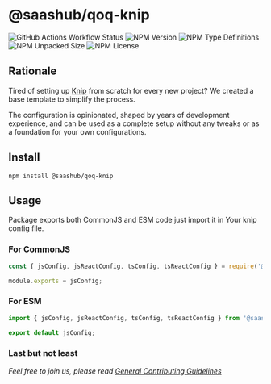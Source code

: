 # @saashub/qoq-knip

![GitHub Actions Workflow Status](https://img.shields.io/github/actions/workflow/status/saashub-it/qoq/main.yml) ![NPM Version](https://img.shields.io/npm/v/%40saashub%2Fqoq-knip)
![NPM Type Definitions](https://img.shields.io/npm/types/%40saashub%2Fqoq-knip) ![NPM Unpacked Size](https://img.shields.io/npm/unpacked-size/%40saashub%2Fqoq-knip) ![NPM License](https://img.shields.io/npm/l/%40saashub%2Fqoq-knip)

## Rationale

Tired of setting up [Knip](https://www.npmjs.com/package/knip) from scratch for every new project? We created a base template to simplify the process.

The configuration is opinionated, shaped by years of development experience, and can be used as a complete setup without any tweaks or as a foundation for your own configurations.

## Install

    npm install @saashub/qoq-knip

## Usage

Package exports both CommonJS and ESM code just import it in Your knip config file.

### For CommonJS

```js
const { jsConfig, jsReactConfig, tsConfig, tsReactConfig } = require('@saashub/qoq-knip');

module.exports = jsConfig;
```

### For ESM

```js
import { jsConfig, jsReactConfig, tsConfig, tsReactConfig } from '@saashub/qoq-knip';

export default jsConfig;
```

### Last but not least

_Feel free to join us, please read [General Contributing Guidelines](https://github.com/saashub-it/qoq/blob/master/.github/CONTRIBUTING.md)_
